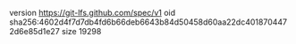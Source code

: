 version https://git-lfs.github.com/spec/v1
oid sha256:4602d4f7d7db4fd6b66deb6643b84d50458d60aa22dc4018704472d6e85d1e27
size 19298
